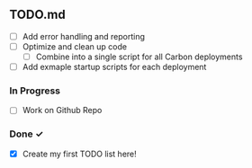 ## TODO.md

- [ ] Add error handling and reporting  
- [ ] Optimize and clean up code  
  - [ ] Combine into a single script for all Carbon deployments  
- [ ] Add exmaple startup scripts for each deployment

### In Progress

- [ ] Work on Github Repo 

### Done ✓

- [x] Create my first TODO list here! 